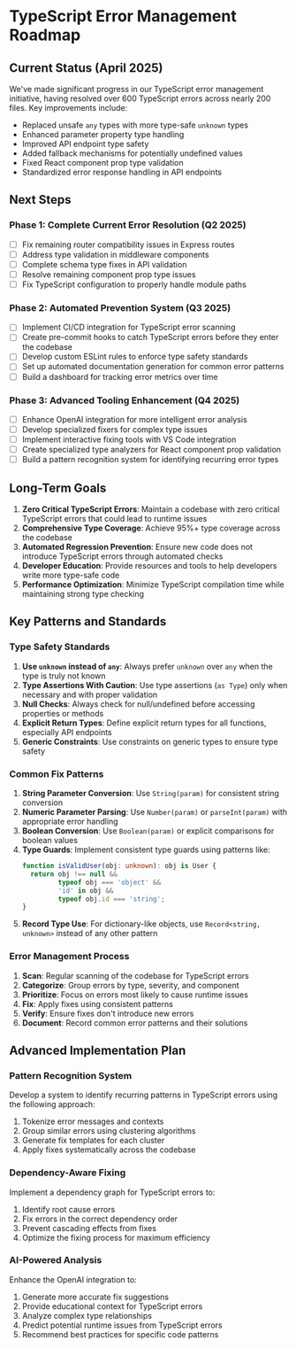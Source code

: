 # TypeScript Error Management Roadmap

## Current Status (April 2025)

We've made significant progress in our TypeScript error management initiative, having resolved over 600 TypeScript errors across nearly 200 files. Key improvements include:

- Replaced unsafe `any` types with more type-safe `unknown` types
- Enhanced parameter property type handling
- Improved API endpoint type safety
- Added fallback mechanisms for potentially undefined values
- Fixed React component prop type validation
- Standardized error response handling in API endpoints

## Next Steps

### Phase 1: Complete Current Error Resolution (Q2 2025)

- [ ] Fix remaining router compatibility issues in Express routes
- [ ] Address type validation in middleware components
- [ ] Complete schema type fixes in API validation
- [ ] Resolve remaining component prop type issues
- [ ] Fix TypeScript configuration to properly handle module paths

### Phase 2: Automated Prevention System (Q3 2025)

- [ ] Implement CI/CD integration for TypeScript error scanning
- [ ] Create pre-commit hooks to catch TypeScript errors before they enter the codebase
- [ ] Develop custom ESLint rules to enforce type safety standards
- [ ] Set up automated documentation generation for common error patterns
- [ ] Build a dashboard for tracking error metrics over time

### Phase 3: Advanced Tooling Enhancement (Q4 2025)

- [ ] Enhance OpenAI integration for more intelligent error analysis
- [ ] Develop specialized fixers for complex type issues
- [ ] Implement interactive fixing tools with VS Code integration
- [ ] Create specialized type analyzers for React component prop validation
- [ ] Build a pattern recognition system for identifying recurring error types

## Long-Term Goals

1. **Zero Critical TypeScript Errors**: Maintain a codebase with zero critical TypeScript errors that could lead to runtime issues
2. **Comprehensive Type Coverage**: Achieve 95%+ type coverage across the codebase
3. **Automated Regression Prevention**: Ensure new code does not introduce TypeScript errors through automated checks
4. **Developer Education**: Provide resources and tools to help developers write more type-safe code
5. **Performance Optimization**: Minimize TypeScript compilation time while maintaining strong type checking

## Key Patterns and Standards

### Type Safety Standards

1. **Use `unknown` instead of `any`**: Always prefer `unknown` over `any` when the type is truly not known
2. **Type Assertions With Caution**: Use type assertions (`as Type`) only when necessary and with proper validation
3. **Null Checks**: Always check for null/undefined before accessing properties or methods
4. **Explicit Return Types**: Define explicit return types for all functions, especially API endpoints
5. **Generic Constraints**: Use constraints on generic types to ensure type safety

### Common Fix Patterns

1. **String Parameter Conversion**: Use `String(param)` for consistent string conversion
2. **Numeric Parameter Parsing**: Use `Number(param)` or `parseInt(param)` with appropriate error handling
3. **Boolean Conversion**: Use `Boolean(param)` or explicit comparisons for boolean values
4. **Type Guards**: Implement consistent type guards using patterns like:
   ```typescript
   function isValidUser(obj: unknown): obj is User {
     return obj !== null && 
            typeof obj === 'object' && 
            'id' in obj && 
            typeof obj.id === 'string';
   }
   ```
5. **Record Type Use**: For dictionary-like objects, use `Record<string, unknown>` instead of any other pattern

### Error Management Process

1. **Scan**: Regular scanning of the codebase for TypeScript errors
2. **Categorize**: Group errors by type, severity, and component
3. **Prioritize**: Focus on errors most likely to cause runtime issues
4. **Fix**: Apply fixes using consistent patterns
5. **Verify**: Ensure fixes don't introduce new errors
6. **Document**: Record common error patterns and their solutions

## Advanced Implementation Plan

### Pattern Recognition System

Develop a system to identify recurring patterns in TypeScript errors using the following approach:

1. Tokenize error messages and contexts
2. Group similar errors using clustering algorithms
3. Generate fix templates for each cluster
4. Apply fixes systematically across the codebase

### Dependency-Aware Fixing

Implement a dependency graph for TypeScript errors to:

1. Identify root cause errors
2. Fix errors in the correct dependency order
3. Prevent cascading effects from fixes
4. Optimize the fixing process for maximum efficiency

### AI-Powered Analysis

Enhance the OpenAI integration to:

1. Generate more accurate fix suggestions
2. Provide educational context for TypeScript errors
3. Analyze complex type relationships
4. Predict potential runtime issues from TypeScript errors
5. Recommend best practices for specific code patterns